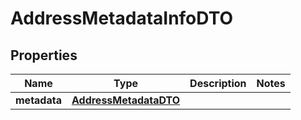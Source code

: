 
# AddressMetadataInfoDTO

## Properties
Name | Type | Description | Notes
------------ | ------------- | ------------- | -------------
**metadata** | [**AddressMetadataDTO**](AddressMetadataDTO.md) |  | 



